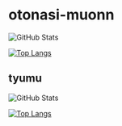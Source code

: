 # otonasi-muonn

![GitHub Stats](https://github-readme-stats.vercel.app/api?username=otonasi-muonn&show_icons=true&theme=radical)

[![Top Langs](https://github-readme-stats.vercel.app/api/top-langs/?username=otonasi-muonn&layout=compact)](https://github.com/anuraghazra/github-readme-stats)

## tyumu
![GitHub Stats](https://github-readme-stats.vercel.app/api?username=tyumu&show_icons=true&theme=radical)

[![Top Langs](https://github-readme-stats.vercel.app/api/top-langs/?username=tyumu&layout=compact)](https://github.com/anuraghazra/github-readme-stats)

